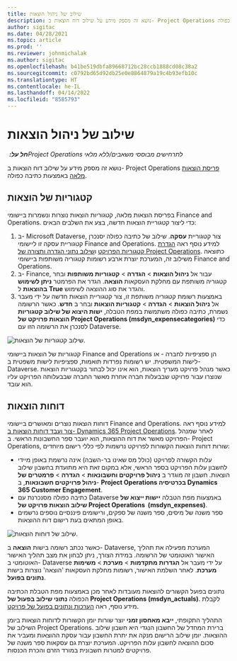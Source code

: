 ```yaml
---
title: שילוב של ניהול הוצאות
description: נושא זה מספק מידע על שילוב דוח הוצאות ב- Project Operations באמצעות כתיבה כפולה.
author: sigitac
ms.date: 04/28/2021
ms.topic: article
ms.prod: ''
ms.reviewer: johnmichalak
ms.author: sigitac
ms.openlocfilehash: b41be519dbfa89668712bc28ccb1888cd08c38a2
ms.sourcegitcommit: c0792bd65d92db25e0e8864879a19c4b93efb10c
ms.translationtype: HT
ms.contentlocale: he-IL
ms.lasthandoff: 04/14/2022
ms.locfileid: "8585793"
---
```

# <a name="expense-management-integration"></a>שילוב של ניהול הוצאות

_**חל על:** ‏Project Operations לתרחישים מבוססי משאבים/ללא מלאי_

נושא זה מספק מידע על שילוב דוח הוצאות ב- Project Operations [פריסת הוצאות מלאה](../expense/expense-overview.md) באמצעות כתיבה כפולה.

## <a name="expense-categories"></a>קטגוריות של הוצאות

בפריסת הוצאות מלאה, קטגוריות הוצאות נוצרות ונשמרות ביישומי Finance and Operations. כדי ליצור קטגוריית הוצאות חדשה, בצע את השלבים הבאים:

1. ב- Microsoft Dataverse, צור קטגוריית **עסקה**. שילוב של כתיבה כפולה יסנכרן קטגוריית עסקה זו ליישומי Finance and Operations. למידע נוסף ראה [הגדרת קטגוריות הפרויקט](/dynamics365/project-operations/project-accounting/configure-project-categories) ו[שילוב נתוני הגדרה ותצורה של Project Operations](resource-dual-write-setup-integration.md). כתוצאה משילוב זה, המערכת יוצרת ארבע רשומות קטגוריה משותפות ביישומי Finance and Operations.
2. ב- Finance, עבור אל **ניהול הוצאות** > **הגדרה** > **קטגוריות משותפות** ובחר קטגוריה משותפת עם מחלקת העסקאות **הוצאה**. הגדר את הפרמטר **ניתן לשימוש בהוצאות** ל **True** והגדר את סוג ההוצאה לשימוש.
3. באמצעות רשומת קטגוריה משותפת זו, צור קטגוריית הוצאות חדשה על ידי מעבר אל **ניהול הוצאות** > **הגדרה** > **קטגוריות הוצאות** ובחר ב **חדש**. כאשר הרשומה נשמרת, כתיבה כפולה משתמשת במפת הטבלה, **ישות היצוא של שילוב קטגוריות הוצאות פרויקט של Project Operations ‏(msdyn\_expensecategories)** כדי לסנכרן את הרשומה הזו עם Dataverse.

  ![שילוב קטגוריות של הוצאות.](./media/DW6ExpenseCategories.png)

קטגוריות של הוצאות ביישומי Finance and Operations הן ספציפיות לחברה - או לישות המשפטית. יש רשומות נפרדות תואמות, ספציפיות לישות משפטית ב- Dataverse. כאשר מנהל פרויקט מעריך הוצאות, הוא אינו יכול לבחור בקטגוריות הוצאות שנוצרו עבור פרויקט שבבעלות חברה אחרת מאשר החברה שבבעלותה הפרויקט עליו הוא עובד. 

## <a name="expense-reports"></a>דוחות הוצאות

דוחות הוצאות נוצרים ומאושרים ביישומי Finance and Operations. למידע נוסף ראה [צור ועבד דוחות הוצאות ב- Dynamics 365 Project Operations](/learn/modules/create-process-expense-reports/). לאחר שמנהל הפרויקט מאשר את דוח ההוצאות, הוא יועבר ספר החשבונות הראשי. ב- Project Operations, שורות דוחות הוצאות הקשורות לפרויקט נרשמות לפי כללי רישום מיוחדים:

  - עלות הקשורה לפרויקט (כולל מס שאינו בר-השבה) אינה נרשמת באופן מיידי לחשבון עלות הפרויקט בספר הראשי, אלא במקום זאת היא מתועדת בחשבון שילוב הוצאות. חשבון זה מוגדר ב **ניהול פרויקטים וחשבונאות** > **הגדרה** > **פרמטרים של ניהול פרויקטים חשבונאות**, ב- **Project Operations בכרטיסיה Dynamics 365 Customer Engagement**.
  - כתיבה כפולה מסנכרנת עם Dataverse באמצעות מפת הטבלה **יישות ייצוא של שילוב הוצאות פרויקט של Project Operations ‏ (msdyn\_expenses)**.
  - ספר משנה של מיסים, ספר משנה של ספקים, ורישומים פיננסיים נוספים נרשמים באופן המתאים בעת רישום דוח ההוצאות.

  ![שילוב של דוחות הוצאות.](./media/DW6ExpenseReports.png)

כאשר נכתב רשומה בישות **הוצאה** ב- Dataverse, המערכת מפעילה את תהליך האישור האוטומטי של הרשומה. במידת הצורך, ניתן לבחון את מצב תהליך האישור האוטומטי ב- Dataverse על ידי מעבר אל **הגדרות מתקדמות** > **מערכת** > **משימות מערכת**. לאחר השלמת האישור, רשומות מחלקת העסקאות 'הוצאה' נוצרות בישות **נתונים בפועל**.

נתונים בפועל הקשורים להוצאות מעובדות לאחר מכן באמצעות מפת הטבלת הכתיבה הכפולה **נתוני שילוב בפעול של Project Operations‏ (msdyn\_actuals)**. לקבלת מידע נוסף, ראה [הערכות ונתונים בפועל של פרויקט](resource-dual-write-estimates-actuals.md).

התהליך התקופתי, **ייבא מאחסון זמני** יוצר שורות יומן הקשורות לדוחות הוצאות ביומן השילוב של Project Operations. ברירת המחדל של החשבון הנגדי היא חשבון שילוב ההוצאות. יומן שילוב הרישום מנקה את יתרת החשבון עבור עסקת ההוצאות ומעביר את סכום ההוצאה לחשבון עלות הפרויקט. המערכת יוצרת גם עסקאות ספר משנה של פרויקטים למטרות חשבונית במורד הזרם והכרת הכנסות.
